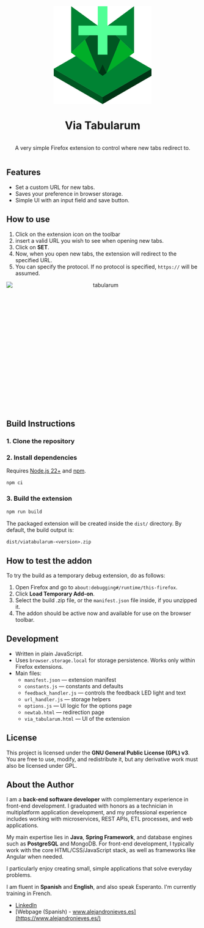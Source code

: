 <div align="center" style="display: flex; flex-direction: column; align-items: center">
<img src="via-tabularum/icons/icon_viatabularum.png" alt="Via Tabularum Logo" width="256px" height="256px"/>
<h1>Via Tabularum</h1>
<p>A very simple Firefox extension to control where new tabs redirect to.</p>
</div>

## Features

- Set a custom URL for new tabs.
- Saves your preference in browser storage.
- Simple UI with an input field and save button.

## How to use

1. Click on the extension icon on the toolbar
2. insert a valid URL you wish to see when opening new tabs.
3. Click on **SET**.
4. Now, when you open new tabs, the extension will redirect to the specified URL.
5. You can specify the protocol. If no protocol is specified, `https://` will be assumed.

<div align="center" style="display: flex; flex-direction: column; align-items: center">
<img align="center" width="552" height="330" alt="tabularum" src="https://github.com/user-attachments/assets/059c82c1-3d14-477d-b898-85253e332afc" />


</div>

## Build Instructions

### 1. Clone the repository

### 2. Install dependencies

Requires [Node.js 22+](https://nodejs.org/) and [npm](https://docs.npmjs.com/).

```bash
npm ci
```

### 3. Build the extension

```bash
npm run build
```

The packaged extension will be created inside the `dist/` directory.
By default, the build output is:

  ```
  dist/viatabularum-<version>.zip
  ```

## How to test the addon

To try the build as a temporary debug extension, do as follows:

1. Open Firefox and go to `about:debugging#/runtime/this-firefox`.
2. Click **Load Temporary Add-on**.
3. Select the build .zip file, or the `manifest.json` file inside, if you unzipped it.
4. The addon should be active now and available for use on the browser toolbar.

## Development

- Written in plain JavaScript.
- Uses `browser.storage.local` for storage persistence. Works only within Firefox extensions.
- Main files:
    - `manifest.json` — extension manifest
    - `constants.js` — constants and defaults
    - `feedback_handler.js` — controls the feedback LED light and text
    - `url_handler.js` — storage helpers
    - `options.js` — UI logic for the options page
    - `newtab.html` — redirection page
    - `via_tabularum.html` — UI of the extension

## License

This project is licensed under the **GNU General Public License (GPL) v3**.  
You are free to use, modify, and redistribute it, but any derivative work must also be licensed under GPL.

## About the Author

I am a **back-end software developer** with complementary experience in front-end development.
I graduated with honors as a technician in multiplatform application development, and my professional experience
includes working with microservices, REST APIs, ETL processes, and web applications.

My main expertise lies in **Java**, **Spring Framework**, and database engines such as **PostgreSQL** and MongoDB. For
front-end development, I typically work with the core HTML/CSS/JavaScript stack, as well as frameworks like Angular when
needed.

I particularly enjoy creating small, simple applications that solve everyday problems.

I am fluent in **Spanish** and **English**, and also speak Esperanto. I'm currently training in French.

- [LinkedIn](https://www.linkedin.com/in/alejandro-n-970b93240/)
- [Webpage (Spanish) - www.alejandronieves.es](https://www.alejandronieves.es/)
